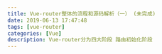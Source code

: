 ```yaml
---
title: Vue-router整体的流程和源码解析（一） (未完成)
date: 2019-06-13 17:47:48
tags: [vue-router]
categories: [Vue]
description: Vue-router分为四大阶段 路由初始化阶段
---
```

